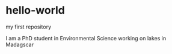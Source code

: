# hello-world
my first repository

I am a PhD student in Environmental Science working on lakes in Madagscar
